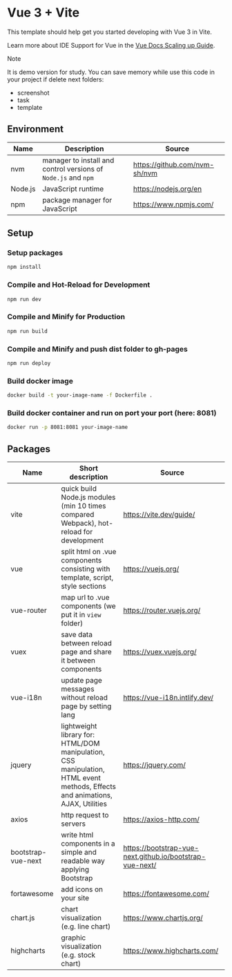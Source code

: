 # Vue 3 + Vite

This template should help get you started developing with Vue 3 in Vite.

Learn more about IDE Support for Vue in the [Vue Docs Scaling up Guide](https://vuejs.org/guide/scaling-up/tooling.html#ide-support).

> [!NOTE]  
> It is demo version for study. You can save memory while use this code in your project if delete next folders:
> - screenshot
> - task
> - template

## Environment
| Name    | Description                                                    | Source |
|---------|----------------------------------------------------------------|--------|
| nvm     | manager to install and control versions of `Node.js` and `npm` | https://github.com/nvm-sh/nvm  |
| Node.js | JavaScript runtime                                             | https://nodejs.org/en|
| npm     | package manager for JavaScript                                 | https://www.npmjs.com/|

## Setup

### Setup packages

```sh
npm install
```

### Compile and Hot-Reload for Development

```sh
npm run dev
```

### Compile and Minify for Production

```sh
npm run build
```

### Compile and Minify and push dist folder to gh-pages

```sh
npm run deploy
```

### Build docker image

```sh
docker build -t your-image-name -f Dockerfile .
```

### Build docker container and run on port your port (here: 8081)

```sh
docker run -p 8081:8081 your-image-namе
```

## Packages
| Name           | Short description                                                                                                             | Source                  |
|----------------|-------------------------------------------------------------------------------------------------------------------------------|-------------------------|
| vite           | quick build Node.js modules (min 10 times compared Webpack), hot-reload for development                                       | https://vite.dev/guide/ |
| vue            | split html on .vue components consisting with template, script, style sections                                                | https://vuejs.org/                  |
| vue-router     | map url to .vue components (we put it in `view` folder)                                                                       | https://router.vuejs.org/                 |
| vuex           | save data between reload page and share it between components                                                                 | https://vuex.vuejs.org/                  |
| vue-i18n       | update page messages without reload page by setting lang                                                                      | https://vue-i18n.intlify.dev/                    |
| jquery         | lightweight library for: HTML/DOM manipulation, CSS manipulation, HTML event methods, Effects and animations, AJAX, Utilities | https://jquery.com/                 |
| axios          | http request to servers                                                                                                       | https://axios-http.com/                    |
| bootstrap-vue-next | write html components in a simple and readable way applying Bootstrap                                                         | https://bootstrap-vue-next.github.io/bootstrap-vue-next/                |
| fortawesome    | add icons on your site                                                                                                        | https://fontawesome.com/                    |
| chart.js       | chart visualization  (e.g. line chart)                                                                                        | https://www.chartjs.org/                    |
| highcharts     | graphic visualization (e.g. stock chart)                                                                                      | https://www.highcharts.com/                    |

